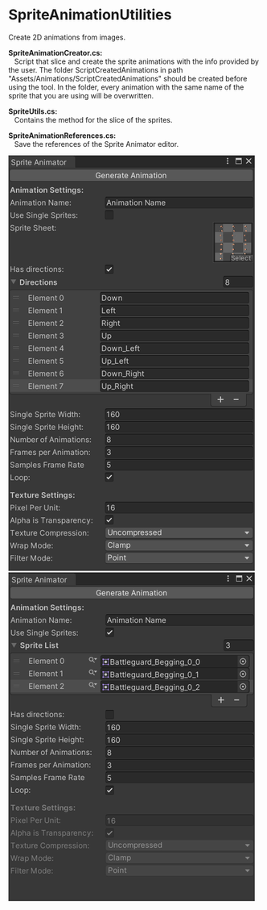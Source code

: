 # SpriteAnimationUtilities

Create 2D animations from images.

**SpriteAnimationCreator.cs:**  
&nbsp;&nbsp;  Script that slice and create the sprite animations with the info provided by the user. The folder ScriptCreatedAnimations in path "Assets/Animations/ScriptCreatedAnimations" should be created before using the tool. In the folder, every animation with the same name of the sprite that you are using will be overwritten. 
  
**SpriteUtils.cs:**  
&nbsp;&nbsp;  Contains the method for the slice of the sprites.

**SpriteAnimationReferences.cs:**  
&nbsp;&nbsp;  Save the references of the Sprite Animator editor.

![Sprite Animator](/Images/SpriteAnimatorV2.png)
![Sprite Animator Single Sprites](/Images/SpriteAnimatorSingleSpritesV2.png)
